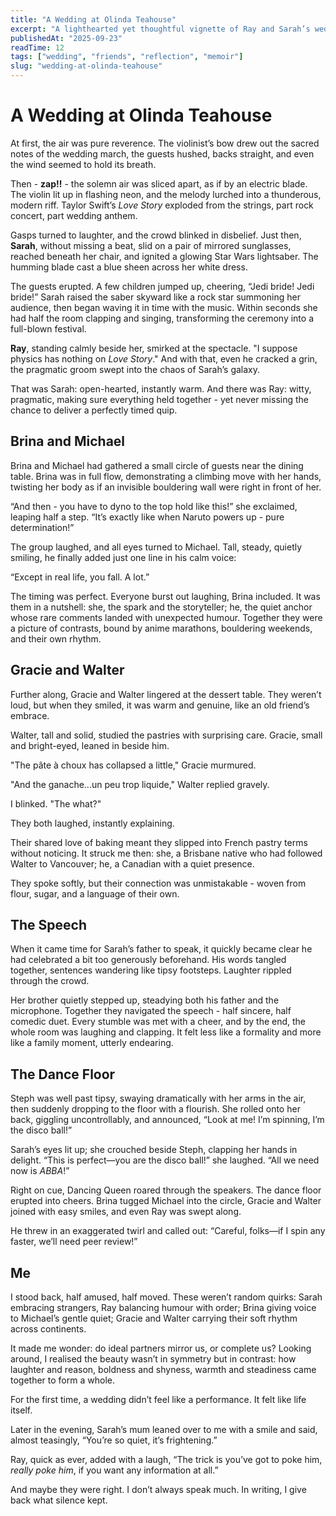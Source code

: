 ```yaml
---
title: "A Wedding at Olinda Teahouse"
excerpt: "A lighthearted yet thoughtful vignette of Ray and Sarah’s wedding in the Dandenong Ranges—where contrasts, quirks, and joy intertwined."
publishedAt: "2025-09-23"
readTime: 12
tags: ["wedding", "friends", "reflection", "memoir"]
slug: "wedding-at-olinda-teahouse"
---
```


# A Wedding at Olinda Teahouse

At first, the air was pure reverence. The violinist’s bow drew out the sacred notes of the wedding march, the guests hushed, backs straight, and even the wind seemed to hold its breath. 

Then - **zap!!** -  the solemn air was sliced apart, as if by an electric blade. The violin lit up in flashing neon, and the melody lurched into a thunderous, modern riff. Taylor Swift’s *Love Story* exploded from the strings, part rock concert, part wedding anthem.

Gasps turned to laughter, and the crowd blinked in disbelief. Just then, **Sarah**, without missing a beat, slid on a pair of mirrored sunglasses, reached beneath her chair, and ignited a glowing Star Wars lightsaber. The humming blade cast a blue sheen across her white dress.

The guests erupted. A few children jumped up, cheering, “Jedi bride! Jedi bride!” Sarah raised the saber skyward like a rock star summoning her audience, then began waving it in time with the music. Within seconds she had half the room clapping and singing, transforming the ceremony into a full-blown festival.

**Ray**, standing calmly beside her, smirked at the spectacle. "I suppose physics has nothing on *Love Story*." And with that, even he cracked a grin, the pragmatic groom swept into the chaos of Sarah’s galaxy.

That was Sarah: open-hearted, instantly warm. And there was Ray: witty, pragmatic, making sure everything held together - yet never missing the chance to deliver a perfectly timed quip.

## Brina and Michael

Brina and Michael had gathered a small circle of guests near the dining table. Brina was in full flow, demonstrating a climbing move with her hands, twisting her body as if an invisible bouldering wall were right in front of her.

“And then - you have to dyno to the top hold like this!” she exclaimed, leaping half a step. “It’s exactly like when Naruto powers up - pure determination!”

The group laughed, and all eyes turned to Michael. Tall, steady, quietly smiling, he finally added just one line in his calm voice:

“Except in real life, you fall. A lot.”

The timing was perfect. Everyone burst out laughing, Brina included. It was them in a nutshell: she, the spark and the storyteller; he, the quiet anchor whose rare comments landed with unexpected humour. Together they were a picture of contrasts, bound by anime marathons, bouldering weekends, and their own rhythm.  

## Gracie and Walter

Further along, Gracie and Walter lingered at the dessert table. They weren’t loud, but when they smiled, it was warm and genuine, like an old friend’s embrace. 

Walter, tall and solid, studied the pastries with surprising care. Gracie, small and bright-eyed, leaned in beside him.  

"The pâte à choux has collapsed a little," Gracie murmured.  

"And the ganache...un peu trop liquide," Walter replied gravely.  

I blinked. "The what?"  

They both laughed, instantly explaining. 

Their shared love of baking meant they slipped into French pastry terms without noticing. It struck me then: she, a Brisbane native who had followed Walter to Vancouver; he, a Canadian with a quiet presence. 

They spoke softly, but their connection was unmistakable - woven from flour, sugar, and a language of their own.  

## The Speech

When it came time for Sarah’s father to speak, it quickly became clear he had celebrated a bit too generously beforehand. His words tangled together, sentences wandering like tipsy footsteps. Laughter rippled through the crowd.  

Her brother quietly stepped up, steadying both his father and the microphone. Together they navigated the speech - half sincere, half comedic duet. Every stumble was met with a cheer, and by the end, the whole room was laughing and clapping. It felt less like a formality and more like a family moment, utterly endearing.  

## The Dance Floor

Steph was well past tipsy, swaying dramatically with her arms in the air, then suddenly dropping to the floor with a flourish. She rolled onto her back, giggling uncontrollably, and announced, “Look at me! I’m spinning, I’m the disco ball!”

Sarah’s eyes lit up; she crouched beside Steph, clapping her hands in delight. “This is perfect—you are the disco ball!” she laughed. “All we need now is *ABBA*!”

Right on cue, Dancing Queen roared through the speakers. The dance floor erupted into cheers. Brina tugged Michael into the circle, Gracie and Walter joined with easy smiles, and even Ray was swept along. 

He threw in an exaggerated twirl and called out: “Careful, folks—if I spin any faster, we’ll need peer review!”

## Me

I stood back, half amused, half moved. These weren’t random quirks: Sarah embracing strangers, Ray balancing humour with order; Brina giving voice to Michael’s gentle quiet; Gracie and Walter carrying their soft rhythm across continents.  

It made me wonder: do ideal partners mirror us, or complete us? Looking around, I realised the beauty wasn’t in symmetry but in contrast: how laughter and reason, boldness and shyness, warmth and steadiness came together to form a whole.  

For the first time, a wedding didn’t feel like a performance. It felt like life itself.

Later in the evening, Sarah’s mum leaned over to me with a smile and said, almost teasingly, “You’re so quiet, it’s frightening.”

Ray, quick as ever, added with a laugh, “The trick is you’ve got to poke him, *really poke him*, if you want any information at all.”

And maybe they were right. I don’t always speak much. In writing, I give back what silence kept.
